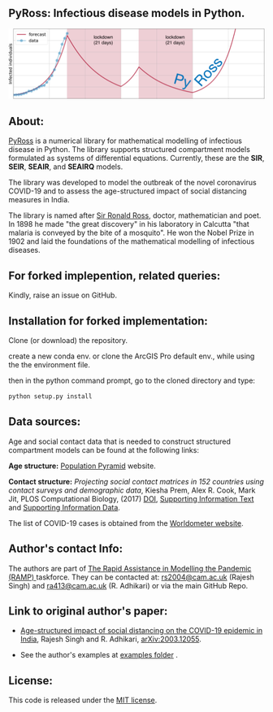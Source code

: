 ## PyRoss: Infectious disease models in Python.



![Imagel](/banner.png)

## About:

[PyRoss](https://gitlab.com/rajeshrinet/pyross) is a numerical library for mathematical modelling of infectious disease in Python. The library supports structured compartment models formulated as systems of differential equations. Currently, these are the **SIR**, **SEIR**, **SEAIR**, and **SEAIRQ** models. 

The library was developed to model the outbreak of the novel coronavirus COVID-19 and to assess the age-structured impact of social distancing measures in India. 

The library is named after [Sir Ronald Ross](https://en.wikipedia.org/wiki/Ronald_Ross), doctor, mathematician and poet. In 1898 he made "the great discovery" in his laboratory in Calcutta "that malaria is conveyed by the bite of a mosquito".  He won the Nobel Prize in 1902 and laid the foundations of the mathematical modelling of infectious diseases. 


## For forked implepention, related queries: 

Kindly, raise an issue on GitHub.


## Installation for forked implementation:

Clone (or download) the repository. 

create a new conda env. or clone the ArcGIS Pro default env., while using the the environment file.

then in the python command prompt, go to the cloned directory and type:

```Python
python setup.py install
```


## Data sources:

Age and social contact data that is needed to construct structured compartment models can be found at the following links:

**Age structure:** [Population Pyramid](https://www.populationpyramid.net/) website. 

**Contact structure:** *Projecting social contact matrices in 152 countries using contact surveys and demographic data*, Kiesha Prem, Alex R. Cook, Mark Jit, PLOS Computational Biology, (2017) [DOI]( https://doi.org/10.1371/journal.pcbi.1005697), [Supporting Information Text](https://doi.org/10.1371/journal.pcbi.1005697.s001)  and [Supporting Information Data](https://doi.org/10.1371/journal.pcbi.1005697.s001).

The list of COVID-19 cases is obtained from the [Worldometer website](https://www.worldometers.info/coronavirus).


## Author's contact Info:

The authors are part of [The Rapid Assistance in Modelling the Pandemic (RAMP) ](https://www.maths.cam.ac.uk/features/call-action-covid-19) taskforce. They can be contacted at: rs2004@cam.ac.uk (Rajesh Singh) and ra413@cam.ac.uk (R. Adhikari) or via the main GitHub Repo. 



## Link to original author's paper:

* [Age-structured impact of social distancing on the COVID-19 epidemic in India](https://github.com/rajeshrinet/pyross/blob/master/draft/covid19.pdf), Rajesh Singh and R. Adhikari, [arXiv:2003.12055](https://arxiv.org/abs/2003.12055).


* See the author's examples at [examples folder](https://github.com/rajeshrinet/pyross/tree/master/examples) .


## License:
This code is released under the [MIT license](http://opensource.org/licenses/MIT).
